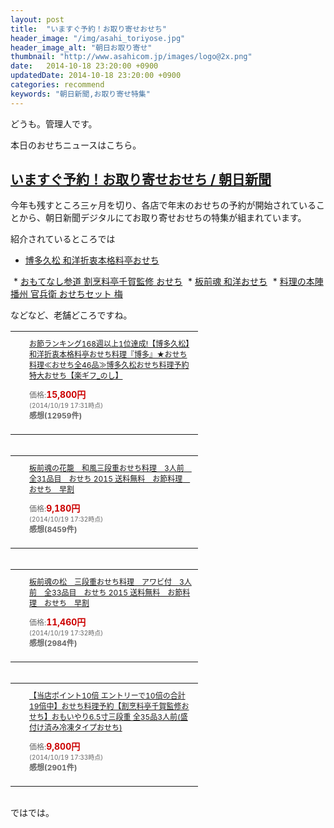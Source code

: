 ```yaml
---
layout: post
title:  "いますぐ予約！お取り寄せおせち"
header_image: "/img/asahi_toriyose.jpg"
header_image_alt: "朝日お取り寄せ"
thumbnail: "http://www.asahicom.jp/images/logo@2x.png"
date:   2014-10-18 23:20:00 +0900
updatedDate: 2014-10-18 23:20:00 +0900
categories: recommend
keywords: "朝日新聞,お取り寄せ特集"
---
```


どうも。管理人です。

本日のおせちニュースはこちら。

<!-- more -->

## [いますぐ予約！お取り寄せおせち / 朝日新聞](http://www.asahi.com/shopping/special/SDI201410167798.html)

今年も残すところ三ヶ月を切り、各店で年末のおせちの予約が開始されていることから、朝日新聞デジタルにてお取り寄せおせちの特集が組まれています。

紹介されているところでは

* <a href="http://rpx.a8.net/svt/ejp?a8mat=25MYET+DRY58I+2HOM+BW8O1&rakuten=y&a8ejpredirect=http%3A%2F%2Fhb.afl.rakuten.co.jp%2Fhgc%2F0ea62065.34400275.0ea62066.204f04c0%2Fa13040188043_25MYET_DRY58I_2HOM_BW8O1%3Fpc%3Dhttp%253A%252F%252Fsearch.rakuten.co.jp%252Fsearch%252Fmall%253Fsitem%253D%2525E5%25258D%25259A%2525E5%2525A4%25259A%2525E4%2525B9%252585%2525E6%25259D%2525BE%252B%2525E5%252592%25258C%2525E6%2525B4%25258B%2525E6%25258A%252598%2525E8%2525A1%2525B7%252B%2525E3%252581%25258A%2525E3%252581%25259B%2525E3%252581%2525A1%2525E3%252580%2525802015%2526g%253D0%2526myButton.x%253D0%2526myButton.y%253D0%2526myButton%253D%2525E6%2525A4%25259C%2525E7%2525B4%2525A2%2526f%253D1%2526v%253D3%2526s%253D5%2526oid%253D018%2526p%253D1%2526min%253D%2526max%253D%2526sf%253D0%2526st%253DA%2526nitem%253D%2526grp%253Dproduct%26m%3Dhttp%253A%252F%252Fsearch.rakuten.co.jp%252Fsearch%252Fmall%253Fsitem%253D%2525E5%25258D%25259A%2525E5%2525A4%25259A%2525E4%2525B9%252585%2525E6%25259D%2525BE%252B%2525E5%252592%25258C%2525E6%2525B4%25258B%2525E6%25258A%252598%2525E8%2525A1%2525B7%252B%2525E3%252581%25258A%2525E3%252581%25259B%2525E3%252581%2525A1%2525E3%252580%2525802015%2526g%253D0%2526myButton.x%253D0%2526myButton.y%253D0%2526myButton%253D%2525E6%2525A4%25259C%2525E7%2525B4%2525A2%2526f%253D1%2526v%253D3%2526s%253D5%2526oid%253D018%2526p%253D1%2526min%253D%2526max%253D%2526sf%253D0%2526st%253DA%2526nitem%253D%2526grp%253Dproduct" target="_blank">博多久松 和洋折衷本格料亭おせち</a>
<img border="0" width="1" height="1" src="http://www12.a8.net/0.gif?a8mat=25MYET+DRY58I+2HOM+BW8O1" alt="">
* <a href="http://rpx.a8.net/svt/ejp?a8mat=25MYET+DRY58I+2HOM+BW8O1&rakuten=y&a8ejpredirect=http%3A%2F%2Fhb.afl.rakuten.co.jp%2Fhgc%2F0ea62065.34400275.0ea62066.204f04c0%2Fa13040188043_25MYET_DRY58I_2HOM_BW8O1%3Fpc%3Dhttp%253A%252F%252Fsearch.rakuten.co.jp%252Fsearch%252Fmall%253Fsitem%253D%2525E5%252589%2525B2%2525E7%252583%2525B9%2525E6%252596%252599%2525E4%2525BA%2525AD%2525E5%25258D%252583%2525E8%2525B3%252580%252B%2525E7%25259B%2525A3%2525E4%2525BF%2525AE%252B%2525E3%252581%25258A%2525E3%252581%25259B%2525E3%252581%2525A1%252B2015%252B%2525E3%252581%25258A%2525E3%252582%252582%2525E3%252581%2525A6%2525E3%252581%2525AA%2525E3%252581%252597%2525E5%25258F%252582%2525E9%252581%252593%2526g%253D0%2526myButton.x%253D0%2526myButton.y%253D0%2526f%253D1%2526v%253D3%2526s%253D1%2526oid%253D018%2526p%253D1%2526min%253D%2526max%253D%2526sf%253D0%2526st%253DA%2526nitem%253D%2526grp%253Dproduct%26m%3Dhttp%253A%252F%252Fsearch.rakuten.co.jp%252Fsearch%252Fmall%253Fsitem%253D%2525E5%252589%2525B2%2525E7%252583%2525B9%2525E6%252596%252599%2525E4%2525BA%2525AD%2525E5%25258D%252583%2525E8%2525B3%252580%252B%2525E7%25259B%2525A3%2525E4%2525BF%2525AE%252B%2525E3%252581%25258A%2525E3%252581%25259B%2525E3%252581%2525A1%252B2015%252B%2525E3%252581%25258A%2525E3%252582%252582%2525E3%252581%2525A6%2525E3%252581%2525AA%2525E3%252581%252597%2525E5%25258F%252582%2525E9%252581%252593%2526g%253D0%2526myButton.x%253D0%2526myButton.y%253D0%2526f%253D1%2526v%253D3%2526s%253D1%2526oid%253D018%2526p%253D1%2526min%253D%2526max%253D%2526sf%253D0%2526st%253DA%2526nitem%253D%2526grp%253Dproduct" target="_blank">おもてなし参道 割烹料亭千賀監修 おせち</a>
<img border="0" width="1" height="1" src="http://www18.a8.net/0.gif?a8mat=25MYET+DRY58I+2HOM+BW8O1" alt="">
* <a href="http://rpx.a8.net/svt/ejp?a8mat=25MYET+DRY58I+2HOM+BW8O1&rakuten=y&a8ejpredirect=http%3A%2F%2Fhb.afl.rakuten.co.jp%2Fhgc%2F0ea62065.34400275.0ea62066.204f04c0%2Fa13040188043_25MYET_DRY58I_2HOM_BW8O1%3Fpc%3Dhttp%253A%252F%252Fsearch.rakuten.co.jp%252Fsearch%252Fmall%253Fsitem%253D%2525E6%25259D%2525BF%2525E5%252589%25258D%2525E9%2525AD%252582%252B%2525E3%252581%25258A%2525E3%252581%25259B%2525E3%252581%2525A1%2525E3%252580%252580%2525E5%252592%25258C%2525E6%2525B4%25258B%2526g%253D0%2526myButton.x%253D0%2526myButton.y%253D0%2526myButton%253D%2525E6%2525A4%25259C%2525E7%2525B4%2525A2%2526f%253D1%2526v%253D3%2526s%253D5%2526oid%253D018%2526p%253D1%2526min%253D%2526max%253D%2526sf%253D0%2526st%253DA%2526nitem%253D%2526grp%253Dproduct%26m%3Dhttp%253A%252F%252Fsearch.rakuten.co.jp%252Fsearch%252Fmall%253Fsitem%253D%2525E6%25259D%2525BF%2525E5%252589%25258D%2525E9%2525AD%252582%252B%2525E3%252581%25258A%2525E3%252581%25259B%2525E3%252581%2525A1%2525E3%252580%252580%2525E5%252592%25258C%2525E6%2525B4%25258B%2526g%253D0%2526myButton.x%253D0%2526myButton.y%253D0%2526myButton%253D%2525E6%2525A4%25259C%2525E7%2525B4%2525A2%2526f%253D1%2526v%253D3%2526s%253D5%2526oid%253D018%2526p%253D1%2526min%253D%2526max%253D%2526sf%253D0%2526st%253DA%2526nitem%253D%2526grp%253Dproduct" target="_blank">板前魂 和洋おせち</a>
<img border="0" width="1" height="1" src="http://www15.a8.net/0.gif?a8mat=25MYET+DRY58I+2HOM+BW8O1" alt="">
* <a href="http://rpx.a8.net/svt/ejp?a8mat=25MYET+DRY58I+2HOM+BW8O1&rakuten=y&a8ejpredirect=http%3A%2F%2Fhb.afl.rakuten.co.jp%2Fhgc%2F0ea62065.34400275.0ea62066.204f04c0%2Fa13040188043_25MYET_DRY58I_2HOM_BW8O1%3Fpc%3Dhttp%253A%252F%252Fsearch.rakuten.co.jp%252Fsearch%252Fmall%253Fsitem%253D%2525E5%2525AE%252598%2525E5%252585%2525B5%2525E8%2525A1%25259B%252B%2525E3%252581%25258A%2525E3%252581%25259B%2525E3%252581%2525A1%252B%2525E3%252582%2525BB%2525E3%252583%252583%2525E3%252583%252588%2525E3%252580%252580%2525E6%25259C%2525AC%2525E9%252599%2525A3%252B2015%2526g%253D0%2526myButton.x%253D0%2526myButton.y%253D0%2526myButton%253D%2525E6%2525A4%25259C%2525E7%2525B4%2525A2%2526f%253D1%2526v%253D3%2526s%253D1%2526oid%253D018%2526p%253D1%2526min%253D%2526max%253D%2526sf%253D0%2526st%253DA%2526nitem%253D%2526grp%253Dproduct%26m%3Dhttp%253A%252F%252Fsearch.rakuten.co.jp%252Fsearch%252Fmall%253Fsitem%253D%2525E5%2525AE%252598%2525E5%252585%2525B5%2525E8%2525A1%25259B%252B%2525E3%252581%25258A%2525E3%252581%25259B%2525E3%252581%2525A1%252B%2525E3%252582%2525BB%2525E3%252583%252583%2525E3%252583%252588%2525E3%252580%252580%2525E6%25259C%2525AC%2525E9%252599%2525A3%252B2015%2526g%253D0%2526myButton.x%253D0%2526myButton.y%253D0%2526myButton%253D%2525E6%2525A4%25259C%2525E7%2525B4%2525A2%2526f%253D1%2526v%253D3%2526s%253D1%2526oid%253D018%2526p%253D1%2526min%253D%2526max%253D%2526sf%253D0%2526st%253DA%2526nitem%253D%2526grp%253Dproduct" target="_blank">料理の本陣 播州 官兵衛 おせちセット 梅</a>
<img border="0" width="1" height="1" src="http://www18.a8.net/0.gif?a8mat=25MYET+DRY58I+2HOM+BW8O1" alt="">

などなど、老舗どころですね。

<table cellpadding="0" cellspacing="0" border="0" style=" border-style: none; width:300px;"><tr style="border-style:none;"><td style="vertical-align:top; border-style:none; padding:10px;"><a href="http://rpx.a8.net/svt/ejp?a8mat=25MYET+DRY58I+2HOM+BWGDT&rakuten=y&a8ejpredirect=http%3A%2F%2Fhb.afl.rakuten.co.jp%2Fhgc%2Fg00pv1y4.2bo11180.g00pv1y4.2bo12b60%2Fa13040188043_25MYET_DRY58I_2HOM_BWGDT%3Fpc%3Dhttp%253A%252F%252Fitem.rakuten.co.jp%252Fhisamatsu%252F2009hakata%252F%26m%3Dhttp%253A%252F%252Fm.rakuten.co.jp%252Fhisamatsu%252Fi%252F10000014%252F" target="_blank"><img border="0" alt="" src="http://thumbnail.image.rakuten.co.jp/@0_mall/hisamatsu/cabinet/2015osechi/banner/bnr_hakata_1.jpg?_ex=128x128" /></a></td><td style="font-size:12px; vertical-align:middle; border-style:none; padding:10px;"><p style="padding:0; margin:0;"><a href="http://rpx.a8.net/svt/ejp?a8mat=25MYET+DRY58I+2HOM+BWGDT&rakuten=y&a8ejpredirect=http%3A%2F%2Fhb.afl.rakuten.co.jp%2Fhgc%2Fg00pv1y4.2bo11180.g00pv1y4.2bo12b60%2Fa13040188043_25MYET_DRY58I_2HOM_BWGDT%3Fpc%3Dhttp%253A%252F%252Fitem.rakuten.co.jp%252Fhisamatsu%252F2009hakata%252F%26m%3Dhttp%253A%252F%252Fm.rakuten.co.jp%252Fhisamatsu%252Fi%252F10000014%252F" target="_blank">お節ランキング168週以上1位達成!【博多久松】和洋折衷本格料亭おせち料理『博多』★おせち料理≪おせち全46品≫博多久松おせち料理予約 特大おせち【楽ギフ_のし】</a></p><p style="color:#666; margin-top:5px line-height:1.5;">価格:<span style="font-size:14px; color:#C00; font-weight:bold;">15,800円</span><br/><span style="font-size:10px; font-weight:normal;">(2014/10/19 17:31時点)</span><br/><span style="font-weight:bold;">感想(12959件)</span></p></td></tr></table>
<img border="0" width="1" height="1" src="http://www11.a8.net/0.gif?a8mat=25MYET+DRY58I+2HOM+BWGDT" alt="">

<table cellpadding="0" cellspacing="0" border="0" style=" border-style: none; width:300px;"><tr style="border-style:none;"><td style="vertical-align:top; border-style:none; padding:10px;"><a href="http://rpx.a8.net/svt/ejp?a8mat=25MYET+DRY58I+2HOM+BWGDT&rakuten=y&a8ejpredirect=http%3A%2F%2Fhb.afl.rakuten.co.jp%2Fhgc%2Fg00qlvo4.2bo11fa7.g00qlvo4.2bo12c46%2Fa13040188043_25MYET_DRY58I_2HOM_BWGDT%3Fpc%3Dhttp%253A%252F%252Fitem.rakuten.co.jp%252F2-itamae%252Fsandannp%252F%26m%3Dhttp%253A%252F%252Fm.rakuten.co.jp%252F2-itamae%252Fi%252F10000394%252F" target="_blank"><img border="0" alt="" src="http://thumbnail.image.rakuten.co.jp/@0_mall/2-itamae/cabinet/2015/kagoyoko/131300_1026.jpg?_ex=128x128" /></a></td><td style="font-size:12px; vertical-align:middle; border-style:none; padding:10px;"><p style="padding:0; margin:0;"><a href="http://rpx.a8.net/svt/ejp?a8mat=25MYET+DRY58I+2HOM+BWGDT&rakuten=y&a8ejpredirect=http%3A%2F%2Fhb.afl.rakuten.co.jp%2Fhgc%2Fg00qlvo4.2bo11fa7.g00qlvo4.2bo12c46%2Fa13040188043_25MYET_DRY58I_2HOM_BWGDT%3Fpc%3Dhttp%253A%252F%252Fitem.rakuten.co.jp%252F2-itamae%252Fsandannp%252F%26m%3Dhttp%253A%252F%252Fm.rakuten.co.jp%252F2-itamae%252Fi%252F10000394%252F" target="_blank">板前魂の花籠　和風三段重おせち料理　3人前　全31品目　おせち 2015 送料無料　お節料理　おせち　早割</a></p><p style="color:#666; margin-top:5px line-height:1.5;">価格:<span style="font-size:14px; color:#C00; font-weight:bold;">9,180円</span><br/><span style="font-size:10px; font-weight:normal;">(2014/10/19 17:32時点)</span><br/><span style="font-weight:bold;">感想(8459件)</span></p></td></tr></table>
<img border="0" width="1" height="1" src="http://www11.a8.net/0.gif?a8mat=25MYET+DRY58I+2HOM+BWGDT" alt="">

<table cellpadding="0" cellspacing="0" border="0" style=" border-style: none; width:300px;"><tr style="border-style:none;"><td style="vertical-align:top; border-style:none; padding:10px;"><a href="http://rpx.a8.net/svt/ejp?a8mat=25MYET+DRY58I+2HOM+BWGDT&rakuten=y&a8ejpredirect=http%3A%2F%2Fhb.afl.rakuten.co.jp%2Fhgc%2Fg00qlvo4.2bo11fa7.g00qlvo4.2bo12c46%2Fa13040188043_25MYET_DRY58I_2HOM_BWGDT%3Fpc%3Dhttp%253A%252F%252Fitem.rakuten.co.jp%252F2-itamae%252Fsandan%252F%26m%3Dhttp%253A%252F%252Fm.rakuten.co.jp%252F2-itamae%252Fi%252F10000392%252F" target="_blank"><img border="0" alt="" src="http://thumbnail.image.rakuten.co.jp/@0_mall/2-itamae/cabinet/2015/kagoyoko/131101_1026.jpg?_ex=128x128" /></a></td><td style="font-size:12px; vertical-align:middle; border-style:none; padding:10px;"><p style="padding:0; margin:0;"><a href="http://rpx.a8.net/svt/ejp?a8mat=25MYET+DRY58I+2HOM+BWGDT&rakuten=y&a8ejpredirect=http%3A%2F%2Fhb.afl.rakuten.co.jp%2Fhgc%2Fg00qlvo4.2bo11fa7.g00qlvo4.2bo12c46%2Fa13040188043_25MYET_DRY58I_2HOM_BWGDT%3Fpc%3Dhttp%253A%252F%252Fitem.rakuten.co.jp%252F2-itamae%252Fsandan%252F%26m%3Dhttp%253A%252F%252Fm.rakuten.co.jp%252F2-itamae%252Fi%252F10000392%252F" target="_blank">板前魂の松　三段重おせち料理　アワビ付　3人前　全33品目　おせち 2015 送料無料　お節料理　おせち　早割</a></p><p style="color:#666; margin-top:5px line-height:1.5;">価格:<span style="font-size:14px; color:#C00; font-weight:bold;">11,460円</span><br/><span style="font-size:10px; font-weight:normal;">(2014/10/19 17:32時点)</span><br/><span style="font-weight:bold;">感想(2984件)</span></p></td></tr></table>
<img border="0" width="1" height="1" src="http://www17.a8.net/0.gif?a8mat=25MYET+DRY58I+2HOM+BWGDT" alt="">

<table cellpadding="0" cellspacing="0" border="0" style=" border-style: none; width:300px;"><tr style="border-style:none;"><td style="vertical-align:top; border-style:none; padding:10px;"><a href="http://rpx.a8.net/svt/ejp?a8mat=25MYET+DRY58I+2HOM+BWGDT&rakuten=y&a8ejpredirect=http%3A%2F%2Fhb.afl.rakuten.co.jp%2Fhgc%2Fg00q5rk4.2bo11151.g00q5rk4.2bo12cda%2Fa13040188043_25MYET_DRY58I_2HOM_BWGDT%3Fpc%3Dhttp%253A%252F%252Fitem.rakuten.co.jp%252Fomosan%252F7005%252F%26m%3Dhttp%253A%252F%252Fm.rakuten.co.jp%252Fomosan%252Fi%252F10000086%252F" target="_blank"><img border="0" alt="" src="http://thumbnail.image.rakuten.co.jp/@0_mall/omosan/cabinet/omoi2015/page/omoi_001.jpg?_ex=128x128" /></a></td><td style="font-size:12px; vertical-align:middle; border-style:none; padding:10px;"><p style="padding:0; margin:0;"><a href="http://rpx.a8.net/svt/ejp?a8mat=25MYET+DRY58I+2HOM+BWGDT&rakuten=y&a8ejpredirect=http%3A%2F%2Fhb.afl.rakuten.co.jp%2Fhgc%2Fg00q5rk4.2bo11151.g00q5rk4.2bo12cda%2Fa13040188043_25MYET_DRY58I_2HOM_BWGDT%3Fpc%3Dhttp%253A%252F%252Fitem.rakuten.co.jp%252Fomosan%252F7005%252F%26m%3Dhttp%253A%252F%252Fm.rakuten.co.jp%252Fomosan%252Fi%252F10000086%252F" target="_blank">【当店ポイント10倍 エントリーで10倍の合計19倍中】おせち料理予約【割烹料亭千賀監修おせち】おもいやり6.5寸三段重 全35品3人前(盛付け済み冷凍タイプおせち)</a></p><p style="color:#666; margin-top:5px line-height:1.5;">価格:<span style="font-size:14px; color:#C00; font-weight:bold;">9,800円</span><br/><span style="font-size:10px; font-weight:normal;">(2014/10/19 17:33時点)</span><br/><span style="font-weight:bold;">感想(2901件)</span></p></td></tr></table>
<img border="0" width="1" height="1" src="http://www13.a8.net/0.gif?a8mat=25MYET+DRY58I+2HOM+BWGDT" alt="">

ではでは。